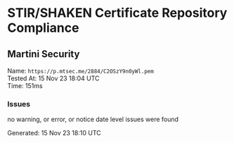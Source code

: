 # STIR/SHAKEN Certificate Repository Compliance

## Martini Security

Name: `https://p.mtsec.me/2884/C2OSzY9n0yWl.pem`\
Tested At: 15 Nov 23 18:04 UTC\
Time: 151ms

### Issues

no warning, or error, or notice date level issues were found

Generated: 15 Nov 23 18:10 UTC